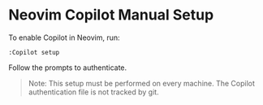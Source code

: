 # Neovim Copilot Manual Setup

To enable Copilot in Neovim, run:

```
:Copilot setup
```

Follow the prompts to authenticate.

> Note: This setup must be performed on every machine.
> The Copilot authentication file is not tracked by git.
